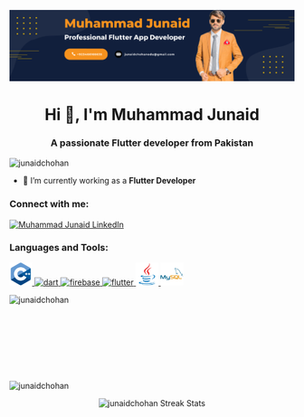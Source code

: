 ![logo](https://github.com/Junaidchohan/Junaidchohan/blob/main/github.png)

<h1 align="center">Hi 👋, I'm Muhammad Junaid</h1>
<h3 align="center">A passionate Flutter developer from Pakistan</h3>

<p align="left"> 
  <img src="https://komarev.com/ghpvc/?username=junaidchohan&label=Profile%20views&color=0e75b6&style=flat" alt="junaidchohan" /> 
</p>

- 🌱 I’m currently working as a **Flutter Developer**

<h3 align="left">Connect with me:</h3>
<p align="left">
  <a href="https://www.linkedin.com/in/muhammad-junaid-34b8ab280/" target="blank">
    <img align="center" src="https://raw.githubusercontent.com/rahuldkjain/github-profile-readme-generator/master/src/images/icons/Social/linked-in-alt.svg" alt="Muhammad Junaid LinkedIn" height="30" width="40" />
  </a>
</p>

<h3 align="left">Languages and Tools:</h3>
<p align="left"> 
  <a href="https://www.w3schools.com/cpp/" target="_blank" rel="noreferrer"> 
    <img src="https://raw.githubusercontent.com/devicons/devicon/master/icons/cplusplus/cplusplus-original.svg" alt="cplusplus" width="40" height="40"/> 
  </a> 
  <a href="https://dart.dev" target="_blank" rel="noreferrer"> 
    <img src="https://www.vectorlogo.zone/logos/dartlang/dartlang-icon.svg" alt="dart" width="40" height="40"/> 
  </a> 
  <a href="https://firebase.google.com/" target="_blank" rel="noreferrer"> 
    <img src="https://www.vectorlogo.zone/logos/firebase/firebase-icon.svg" alt="firebase" width="40" height="40"/> 
  </a> 
  <a href="https://flutter.dev" target="_blank" rel="noreferrer"> 
    <img src="https://www.vectorlogo.zone/logos/flutterio/flutterio-icon.svg" alt="flutter" width="40" height="40"/> 
  </a> 
  <a href="https://www.java.com" target="_blank" rel="noreferrer"> 
    <img src="https://raw.githubusercontent.com/devicons/devicon/master/icons/java/java-original.svg" alt="java" width="40" height="40"/> 
  </a> 
  <a href="https://www.mysql.com/" target="_blank" rel="noreferrer"> 
    <img src="https://raw.githubusercontent.com/devicons/devicon/master/icons/mysql/mysql-original-wordmark.svg" alt="mysql" width="40" height="40"/> 
  </a> 
</p>

<p align="left">
  <img align="left" src="https://github-readme-stats.vercel.app/api/top-langs?username=junaidchohan&show_icons=true&locale=en&layout=compact" alt="junaidchohan" width="400" height="150"/>
</p>

<p align="left">
  <img align="center" src="https://github-readme-stats.vercel.app/api?username=junaidchohan&show_icons=true&locale=en" alt="junaidchohan" width="400" height="150"/>
</p>

<p align="center">
  <img src="https://github-readme-streak-stats.herokuapp.com/?user=junaidchohan" alt="junaidchohan Streak Stats" width="400" height="150"/>
</p>

